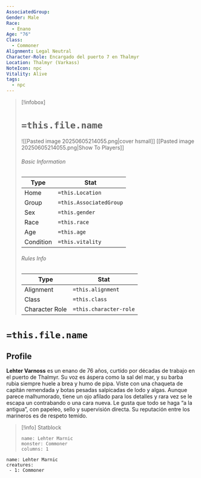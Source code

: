 ```yaml
---
AssociatedGroup: 
Gender: Male
Race:
  - Enano
Age: "76"
Class:
  - Commoner
Alignment: Legal Neutral
Character-Role: Encargado del puerto 7 en Thalmyr
Location: Thalmyr (Varkass)
NoteIcon: npc
Vitality: Alive
tags:
  - npc
---
```




> [!infobox]
> # `=this.file.name`
> ![[Pasted image 20250605214055.png|cover hsmall]]
> [[Pasted image 20250605214055.png|Show To Players]]
> ###### Basic Information
> Type |  Stat |
> ---|---|
> Home | `=this.Location` |
> Group | `=this.AssociatedGroup` |
> Sex | `=this.gender` |
> Race | `=this.race` |
> Age | `=this.age` |
> Condition | `=this.vitality`|
> ###### Rules Info
> Type |  Stat |
> ---|---|
> Alignment | `=this.alignment` |
> Class | `=this.class` |
> Character Role | `=this.character-role` |

# `=this.file.name`
## Profile
**Lehter Varnoss** es un enano de 76 años, curtido por décadas de trabajo en el puerto de Thalmyr. Su voz es áspera como la sal del mar, y su barba rubia siempre huele a brea y humo de pipa. Viste con una chaqueta de capitán remendada y botas pesadas salpicadas de lodo y algas. Aunque parece malhumorado, tiene un ojo afilado para los detalles y rara vez se le escapa un contrabando o una cara nueva. Le gusta que todo se haga “a la antigua”, con papeleo, sello y supervisión directa. Su reputación entre los marineros es de respeto temido.

> [!info] Statblock
> ```statblock
> name: Lehter Marnic
> monster: Commoner
> columns: 1
> ```

```encounter-table
name: Lehter Marnic
creatures:
 - 1: Commoner
```

